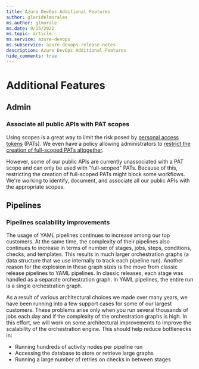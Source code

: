 ```yaml
---
title: Azure DevOps Additional Features
author: gloridelmorales
ms.author: glmorale
ms.date: 9/15/2022
ms.topic: article
ms.service: azure-devops
ms.subservice: azure-devops-release-notes
description: Azure DevOps Additional Features
hide_comments: true
---
```

# Additional Features

## Admin
### Associate all public APIs with PAT scopes

Using scopes is a great way to limit the risk posed by [personal access tokens](/azure/devops/organizations/accounts/use-personal-access-tokens-to-authenticate?toc=%2fazure%2fdevops%2forganizations%2ftoc.json&bc=%2fazure%2fdevops%2forganizations%2fbreadcrumb%2ftoc.json&view=azure-devops&tabs=preview-page&preserve-view=true) (PATs). We even have a policy allowing administrators to [restrict the creation of full-scoped PATs altogether](/azure/devops/organizations/accounts/manage-pats-with-policies-for-administrators?view=azure-devops#restrict-creation-of-full-scoped-pats&preserve-view=true). 

However, some of our public APIs are currently unassociated with a PAT scope and can only be used with “full-scoped” PATs. Because of this, restricting the creation of full-scoped PATs might block some workflows. We're working to identify, document, and associate all our public APIs with the appropriate scopes.

## Pipelines

### Pipelines scalability improvements

The usage of YAML pipelines continues to increase among our top customers. At the same time, the complexity of their pipelines also continues to increase in terms of number of stages, jobs, steps, conditions, checks, and templates. This results in much larger orchestration graphs (a data structure that we use internally to track each pipeline run). Another reason for the explosion in these graph sizes is the move from classic release pipelines to YAML pipelines. In classic releases, each stage was handled as a separate orchestration graph. In YAML pipelines, the entire run is a single orchestration graph.

As a result of various architectural choices we made over many years, we have been running into a few support cases for some of our largest customers. These problems arise only when you run several thousands of jobs each day and if the complexity of the orchestration graphs is high. In this effort, we will work on some architectural improvements to improve the scalability of the orchestration engine. This should help reduce bottlenecks in:

* Running hundreds of activity nodes per pipeline run
* Accessing the database to store or retrieve large graphs
* Running a large number of retries on checks in between stages